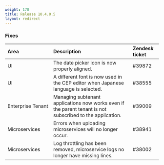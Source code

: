 ```yaml
---
weight: 170
title: Release 10.4.0.5
layout: redirect
---
```


### Fixes

<table>
<colgroup><col width="150">
</colgroup><thead>
<tr>
<th style="text-align:left">Area</th>
<th style="text-align:left">Description</th>
<th style="text-align:left">Zendesk ticket</th>
</tr>
</thead>
<tbody>
<tr>
<td style="text-align:left">UI</td>
<td style="text-align:left"> The date picker icon is now properly aligned.</td>
<td style="text-align:left">#39872 </td>
</tr>
<tr>
<td style="text-align:left">UI</td>
<td style="text-align:left">A different font is now used in the CEP editor when Japanese language is selected.</td>
<td style="text-align:left">#38555</td>
</tr>
<tr>
<td style="text-align:left">Enterprise Tenant</td>
<td style="text-align:left">Managing subtenant applications now works even if the parent tenant is not subscribed to the application.</td>
<td style="text-align:left">#39009</td>
</tr>
<tr>
<td style="text-align:left">Microservices</td>
<td style="text-align:left">Errors when uploading microservices will no longer occur.</td>
<td>#38941</td>
</tr>
<tr>
<td style="text-align:left">Microservices</td>
<td style="text-align:left">Log throttling has been removed, microservice logs no longer have missing lines.</td>
<td>#38002</td>
</tr>
</tbody>
</table>